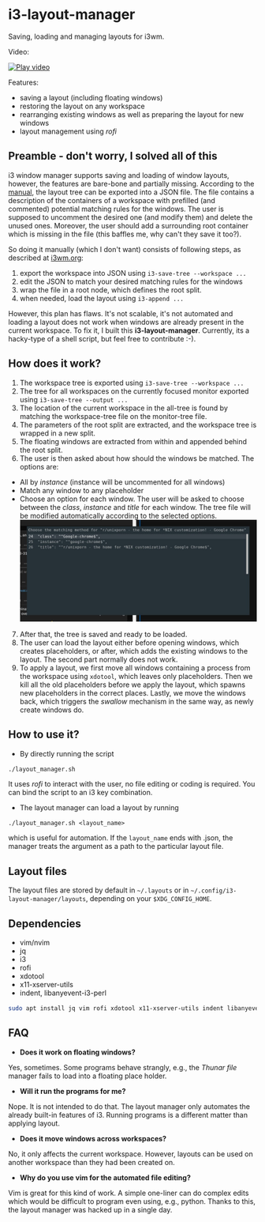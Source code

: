 # i3-layout-manager
Saving, loading and managing layouts for i3wm.

Video:

[![Play video](https://img.youtube.com/vi/Q0qlUfG_lZ0/0.jpg)](https://www.youtube.com/watch?v=Q0qlUfG_lZ0)

Features:
* saving a layout (including floating windows)
* restoring the layout on any workspace
* rearranging existing windows as well as preparing the layout for new windows
* layout management using _rofi_

## Preamble - don't worry, I solved all of this

i3 window manager supports saving and loading of window layouts, however, the features are bare-bone and partially missing.
According to the [manual](https://i3wm.org/docs/layout-saving.html), the layout tree can be exported into a JSON file.
The file contains a description of the containers of a workspace with prefilled (and commented) potential matching rules for the windows.
The user is supposed to uncomment the desired one (and modify them) and delete the unused ones.
Moreover, the user should add a surrounding root container which is missing in the file (this baffles me, why can't they save it too?).

So doing it manually (which I don't want) consists of following steps, as described at [i3wm.org](https://i3wm.org/docs/layout-saving.html):
1. export the workspace into JSON using ```i3-save-tree --workspace ...```
2. edit the JSON to match your desired matching rules for the windows
3. wrap the file in a root node, which defines the root split.
4. when needed, load the layout using ```i3-append ...```

However, this plan has flaws.
It's not scalable, it's not automated and loading a layout does not work when windows are already present in the current workspace.
To fix it, I built this **i3-layout-manager**.
Currently, its a hacky-type of a shell script, but feel free to contribute :-).

## How does it work?

1. The workspace tree is exported using ```i3-save-tree --workspace ...```
2. The tree for all workspaces on the currently focused monitor exported using ```i3-save-tree --output ...```
3. The location of the current workspace in the all-tree is found by matching the workspace-tree file on the monitor-tree file.
4. The parameters of the root split are extracted, and the workspace tree is wrapped in a new split.
5. The floating windows are extracted from within and appended behind the root split.
6. The user is then asked about how should the windows be matched. The options are:
  * All by _instance_ (instance will be uncommented for all windows)
  * Match any window to any placeholder
  * Choose an option for each window. The user will be asked to choose between the _class_, _instance_ and _title_ for each window. The tree file will be modified automatically according to the selected options.
  ![matching](misc/choice_matching.jpg)
7. After that, the tree is saved and ready to be loaded.
8. The user can load the layout either before opening windows, which creates placeholders, or after, which adds the existing windows to the layout. The second part normally does not work.
9. To apply a layout, we first move all windows containing a process from the workspace using `xdotool`, which leaves only placeholders. Then we kill all the old placeholders before we apply the layout, which spawns new placeholders in the correct places. Lastly, we move the windows back, which triggers the _swallow_ mechanism in the same way, as newly create windows do.

## How to use it?

* By directly running the script
```bash
./layout_manager.sh
```
It uses *rofi* to interact with the user, no file editing or coding is required.
You can bind the script to an i3 key combination.
* The layout manager can load a layout by running
```bssh
./layout_manager.sh <layout_name>
```
which is useful for automation. If the `layout_name` ends with .json, the manager treats the argument as a path to the particular layout file.

## Layout files

The layout files are stored by default in `~/.layouts` or in `~/.config/i3-layout-manager/layouts`, depending on your `$XDG_CONFIG_HOME`.

## Dependencies

* vim/nvim
* jq
* i3
* rofi
* xdotool
* x11-xserver-utils
* indent, libanyevent-i3-perl

```bash
sudo apt install jq vim rofi xdotool x11-xserver-utils indent libanyevent-i3-perl
```

## FAQ

* **Does it work on floating windows?**

Yes, sometimes. Some programs behave strangly, e.g., the *Thunar file* manager fails to load into a floating place holder.

* **Will it run the programs for me?**

Nope. It is not intended to do that. The layout manager only automates the already built-in features of i3. Running programs is a different matter than applying layout.

* **Does it move windows across workspaces?**

No, it only affects the current workspace. However, layouts can be used on another workspace than they had been created on.

* **Why do you use vim for the automated file editing?**

Vim is great for this kind of work. A simple one-liner can do complex edits which would be difficult to program even using, e.g., python. Thanks to this, the layout manager was hacked up in a single day.

